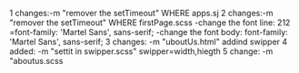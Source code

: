 1 changes:-m "remover the setTimeout" WHERE apps.sj
2 changes:-m "remover the setTimeout" WHERE firstPage.scss
-change the font line: 212 =font-family: 'Martel Sans', sans-serif;
-change the font body: font-family: 'Martel Sans', sans-serif;
3 changes: -m "uboutUs.html" addind swipper
4 added: -m "settit in swipper.scss" swipper=width,hiegth
5 change: -m "aboutus.scss

